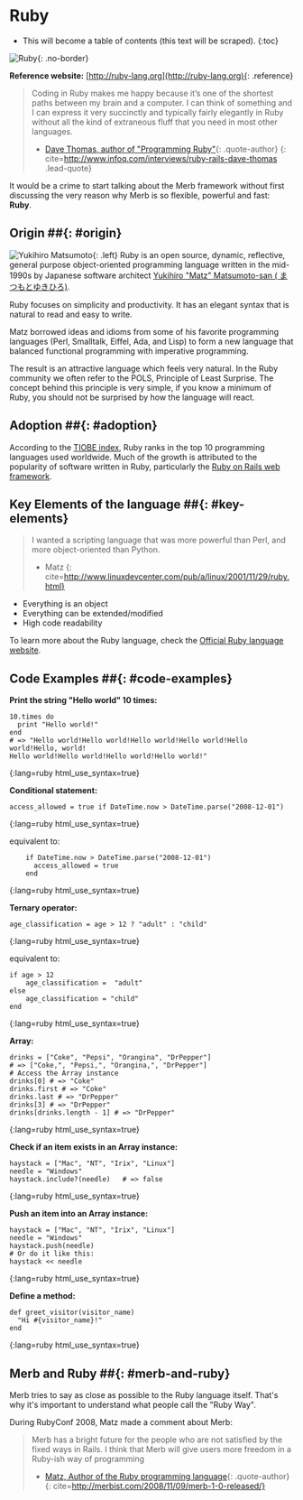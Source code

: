 # Ruby

* This will become a table of contents (this text will be scraped).
{:toc}

![Ruby](/images/ruby-header.gif){: .no-border}

**Reference website:** [http://ruby-lang.org](http://ruby-lang.org){: .reference}

> Coding in Ruby makes me happy because it’s one of the shortest paths between my brain and a computer. I can think of something and I can express it very succinctly and typically fairly elegantly in Ruby without all the kind of extraneous fluff that you need in most other languages.
> - [Dave Thomas, author of "Programming Ruby"](http://pragdave.pragprog.com/){: .quote-author}
{: cite=http://www.infoq.com/interviews/ruby-rails-dave-thomas .lead-quote}

It would be a crime to start talking about the Merb framework without first discussing the very reason why Merb is so flexible, powerful and fast: **Ruby**.

## Origin ##{: #origin}
![Yukihiro Matsumoto](/images/Yukihiro_Matsumoto.jpg){: .left}
Ruby is an open source, dynamic, reflective, general purpose object-oriented programming language written in the mid-1990s by Japanese software architect [Yukihiro "Matz" Matsumoto-san ( まつもとゆきひろ)](http://en.wikipedia.org/wiki/Yukihiro_Matsumoto).

Ruby focuses on simplicity and productivity. It has an elegant syntax that is natural to read and easy to write.

Matz borrowed ideas and idioms from some of his favorite programming languages (Perl, Smalltalk, Eiffel, Ada, and Lisp) to form a new language that balanced functional programming with imperative programming.

The result is an attractive language which feels very natural. In the Ruby community we often refer to the POLS, Principle of Least Surprise. The concept behind this principle is very simple, if you know a minimum of Ruby, you should not be surprised by how the language will react.

## Adoption ##{: #adoption}
According to the [TIOBE index](http://www.tiobe.com/index.php/content/paperinfo/tpci/index.html), Ruby ranks in the top 10 programming languages used worldwide. Much of the growth is attributed to the popularity of software written in Ruby, particularly the [Ruby on Rails web framework](http://rubyonrails.org).

## Key Elements of the language ##{: #key-elements}

> I wanted a scripting language that was more powerful than Perl, and more object-oriented than Python.
> - Matz
{: cite=http://www.linuxdevcenter.com/pub/a/linux/2001/11/29/ruby.html}

* Everything is an object
* Everything can be extended/modified
* High code readability

To learn more about the Ruby language, check the [Official Ruby language website](http://www.ruby-lang.org/en/about).

## Code Examples ##{: #code-examples}

**Print the string "Hello world" 10 times:**

	10.times do
	  print "Hello world!"
	end
	# => "Hello world!Hello world!Hello world!Hello world!Hello world!Hello, world!
	Hello world!Hello world!Hello world!Hello world!"
{:lang=ruby html_use_syntax=true}

**Conditional statement:**

	access_allowed = true if DateTime.now > DateTime.parse("2008-12-01")
{:lang=ruby html_use_syntax=true}

equivalent to:

		if DateTime.now > DateTime.parse("2008-12-01")
		  access_allowed = true 
		end
{:lang=ruby html_use_syntax=true}

**Ternary operator:**

	age_classification = age > 12 ? "adult" : "child"
{:lang=ruby html_use_syntax=true}

equivalent to:

	if age > 12
		age_classification =  "adult"
	else
		age_classification = "child"
	end
{:lang=ruby html_use_syntax=true}

**Array:**

	drinks = ["Coke", "Pepsi", "Orangina", "DrPepper"]
	# => ["Coke,", "Pepsi,", "Orangina,", "DrPepper"]
	# Access the Array instance
	drinks[0] # => "Coke"
	drinks.first # => "Coke"
	drinks.last # => "DrPepper"
	drinks[3] # => "DrPepper"
	drinks[drinks.length - 1] # => "DrPepper"
{:lang=ruby html_use_syntax=true}


**Check if an item exists in an Array instance:**

	haystack = ["Mac", "NT", "Irix", "Linux"]
	needle = "Windows"
	haystack.include?(needle)	# => false
{:lang=ruby html_use_syntax=true}

**Push an item into an Array instance:**

	haystack = ["Mac", "NT", "Irix", "Linux"]
	needle = "Windows"
	haystack.push(needle)
	# Or do it like this:
	haystack << needle
{:lang=ruby html_use_syntax=true}

**Define a method:**

	def greet_visitor(visitor_name)
	  "Hi #{visitor_name}!"
	end
{:lang=ruby html_use_syntax=true}

## Merb and Ruby ##{: #merb-and-ruby}

Merb tries to say as close as possible to the Ruby language itself. That's why it's important to understand what people call the "Ruby Way".

During RubyConf 2008, Matz made a comment about Merb:

> Merb has a bright future for the people who are not satisfied by the fixed ways in Rails.  I think that Merb will give users more freedom in a Ruby-ish way of programming
> - [Matz, Author of the Ruby programming language](http://ruby-lang.org/){: .quote-author}
{: cite=http://merbist.com/2008/11/09/merb-1-0-released/}

